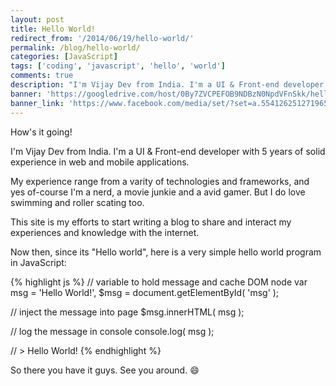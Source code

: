 ```yaml
---
layout: post
title: Hello World!
redirect_from: '/2014/06/19/hello-world/'
permalink: /blog/hello-world/
categories: [JavaScript]
tags: ['coding', 'javascript', 'hello', 'world']
comments: true
description: "I'm Vijay Dev from India. I'm a UI & Front-end developer with 5 years of solid experience in web and mobile applications. My experience range from a varity of technologies and frameworks, and yes of-course I'm a nerd, a movie junkie and a avid gamer. But I do love swimming and roller scating too."
banner: 'https://googledrive.com/host/0By7ZVCPEFOB9NDBzN0NpdVFnSkk/hello-world.JPG'
banner_link: 'https://www.facebook.com/media/set/?set=a.554126251271965.123064.100000237843626&type=1&l=a6228f13d9'
---
```


How's it going!

I'm Vijay Dev from India. I'm a UI & Front-end developer with 5 years of solid experience in web and mobile applications.

My experience range from a varity of technologies and frameworks, and yes of-course I'm a nerd, a movie junkie and a avid gamer. But I do love swimming and roller scating too.

This site is my efforts to start writing a blog to share and interact my experiences and knowledge with the internet.

<!-- more -->

Now then, since its "Hello world", here is a very simple hello world program in JavaScript:

{% highlight js %}
// variable to hold message and cache DOM node
var msg  = 'Hello World!',
	$msg = document.getElementById( 'msg' );

// inject the message into page
$msg.innerHTML( msg );

// log the message in console
console.log( msg );

// > Hello World!
{% endhighlight %}

So there you have it guys. See you around. :smile: